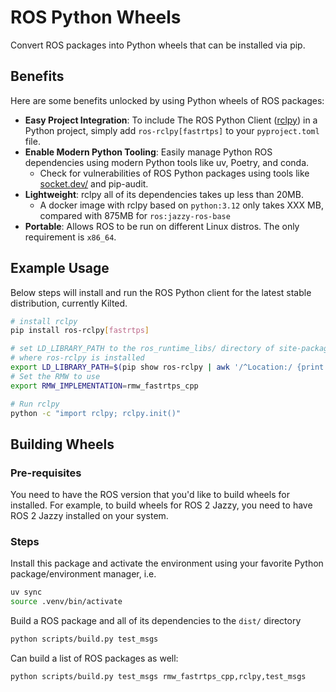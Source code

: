 # ROS Python Wheels

Convert ROS packages into Python wheels that can be installed via pip.

## Benefits

Here are some benefits unlocked by using Python wheels of ROS packages:

- **Easy Project Integration**: To include The ROS Python Client ([rclpy](https://github.com/ros2/rclpy)) in a Python project, simply add `ros-rclpy[fastrtps]` to your `pyproject.toml` file.
- **Enable Modern Python Tooling**: Easily manage Python ROS dependencies using modern Python tools like uv, Poetry, and conda.
  - Check for vulnerabilities of ROS Python packages using tools like [socket.dev/](https://socket.dev/search?e=pypi) and pip-audit.
- **Lightweight**: rclpy all of its dependencies takes up less than 20MB.
  - A docker image with rclpy based on `python:3.12` only takes XXX MB, compared with 875MB for `ros:jazzy-ros-base`
- **Portable**: Allows ROS to be run on different Linux distros. The only requirement is `x86_64`.

## Example Usage

Below steps will install and run the ROS Python client for the latest stable distribution, currently Kilted.

```bash
# install rclpy
pip install ros-rclpy[fastrtps]

# set LD_LIBRARY_PATH to the ros_runtime_libs/ directory of site-packages
# where ros-rclpy is installed
export LD_LIBRARY_PATH=$(pip show ros-rclpy | awk '/^Location:/ {print $2}')/ros_runtime_libs
# Set the RMW to use
export RMW_IMPLEMENTATION=rmw_fastrtps_cpp

# Run rclpy
python -c "import rclpy; rclpy.init()"
```

## Building Wheels

### Pre-requisites

You need to have the ROS version that you'd like to build wheels for installed. For example,
to build wheels for ROS 2 Jazzy, you need to have ROS 2 Jazzy installed on your system.

### Steps

Install this package and activate the environment using your favorite Python
package/environment manager, i.e.

```bash
uv sync
source .venv/bin/activate
```

Build a ROS package and all of its dependencies to the `dist/` directory

```bash
python scripts/build.py test_msgs
```

Can build a list of ROS packages as well:

```bash
python scripts/build.py test_msgs rmw_fastrtps_cpp,rclpy,test_msgs
```
